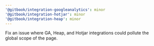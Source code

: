 ```yaml
---
'@gitbook/integration-googleanalytics': minor
'@gitbook/integration-hotjar': minor
'@gitbook/integration-heap': minor
---
```


Fix an issue where GA, Heap, and Hotjar integrations could pollute the global scope of the page.
